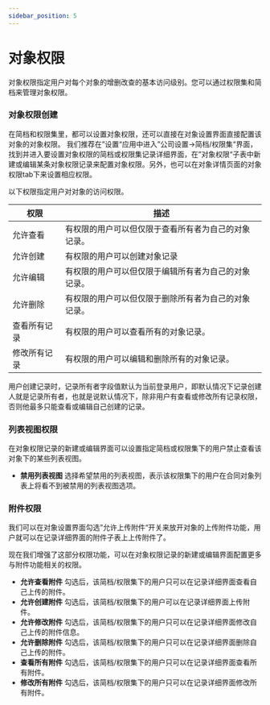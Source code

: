 ```yaml
---
sidebar_position: 5
---
```


# 对象权限

对象权限指定用户对每个对象的增删改查的基本访问级别。您可以通过权限集和简档来管理对象权限。

### 对象权限创建

在简档和权限集里，都可以设置对象权限，还可以直接在对象设置界面直接配置该对象的对象权限。 我们推荐在”设置“应用中进入”公司设置→简档/权限集“界面，找到并进入要设置对象权限的简档或权限集记录详细界面，在”对象权限“子表中新建或编辑某条对象权限记录来配置对象权限。另外，也可以在对象详情页面的对象权限tab下来设置相应权限。

以下权限指定用户对对象的访问权限。

权限 | 描述
-- | -- 
允许查看 | 有权限的用户可以但仅限于查看所有者为自己的对象记录。
允许创建 | 有权限的用户可以创建对象记录
允许编辑 | 有权限的用户可以但仅限于编辑所有者为自己的对象记录。
允许删除| 有权限的用户可以但仅限于删除所有者为自己的对象记录。
查看所有记录 | 有权限的用户可以查看所有的对象记录。
修改所有记录 | 有权限的用户可以编辑和删除所有的对象记录。

用户创建记录时，记录所有者字段值默认为当前登录用户，即默认情况下记录创建人就是记录所有者，也就是说默认情况下，除非用户有查看或修改所有记录权限，否则他最多只能查看或编辑自己创建的记录。

### 列表视图权限

在对象权限记录的新建或编辑界面可以设置指定简档或权限集下的用户禁止查看该对象下的某些列表视图。

* **禁用列表视图** 选择希望禁用的列表视图，表示该权限集下的用户在合同对象列表上将看不到被禁用的列表视图选项。

### 附件权限

我们可以在对象设置界面勾选”允许上传附件“开关来放开对象的上传附件功能，用户就可以在记录详细界面的附件子表上上传附件了。

现在我们增强了这部分权限功能，可以在对象权限记录的新建或编辑界面配置更多与附件功能相关的权限。

* **允许查看附件** 勾选后，该简档/权限集下的用户只可以在记录详细界面查看自己上传的附件。
* **允许创建附件** 勾选后，该简档/权限集下的用户可以在记录详细界面上传附件。
* **允许修改附件** 勾选后，该简档/权限集下的用户只可以在记录详细界面修改自己上传的附件信息。
* **允许删除附件** 勾选后，该简档/权限集下的用户只可以在记录详细界面删除自己上传的附件。
* **查看所有附件** 勾选后，该简档/权限集下的用户只可以在记录详细界面查看所有附件。
* **修改所有附件** 勾选后，该简档/权限集下的用户只可以在记录详细界面修改所有附件。